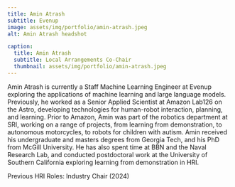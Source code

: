 ```yaml
---
title: Amin Atrash
subtitle: Evenup
image: assets/img/portfolio/amin-atrash.jpeg
alt: Amin Atrash headshot

caption:
  title: Amin Atrash
  subtitle: Local Arrangements Co-Chair
  thumbnail: assets/img/portfolio/amin-atrash.jpeg
---
```

Amin Atrash is currently a Staff Machine Learning Engineer at Evenup exploring the applications of machine learning and large language models.  Previously, he worked as a Senior Applied Scientist at Amazon Lab126 on the Astro, developing technologies for human-robot interaction, planning, and learning.  Prior to Amazon, Amin was part of the robotics department at SRI, working on a range of projects, from learning from demonstration, to autonomous motorcycles, to robots for children with autism.  Amin received his undergraduate and masters degrees from Georgia Tech, and his PhD from McGill University.  He has also spent time at BBN and the Naval Research Lab, and conducted postdoctoral work at the University of Southern California exploring learning from demonstration in HRI.

Previous HRI Roles:  Industry Chair (2024)

